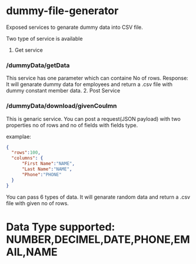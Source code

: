 # dummy-file-generator

Exposed services to genarate dummy data into CSV file.

Two type of service is available
1. Get service
  ### /dummyData/getData
  This service has one parameter which can containe No of rows.
  Response: It will genarate dummy data for employees and return a .csv file with dummy constant member data.
2. Post Service
  ### /dummyData/download/givenCoulmn
  This is genaric service. You can post a request(JSON payload) with two properties no of rows and no of fields with fields type.
  
  examplae: 
  
  ```json 
  {
    "rows":100,
    "columns": {
        "First Name":"NAME",
        "Last Name":"NAME",
        "Phone":"PHONE"
    }
 }
 ```
  You can pass 6 types of data. It will genarate random data and return a .csv file with given no of rows.
  # Data Type supported: NUMBER,DECIMEL,DATE,PHONE,EMAIL,NAME
